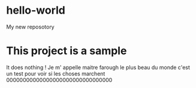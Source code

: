 # hello-world
My new reposotory
# This project is a sample 
It does nothing !
Je m' appelle maitre farough le plus beau du monde 
c'est un test pour voir si les choses marchent
00000000000000000000000000000000
